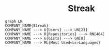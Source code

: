 <h1 align="center">Streak</h1>

```mermaid
graph LR
COMPANY_NAME{Streak}
COMPANY_NAME ---> U{Users} ---> UN[23]
COMPANY_NAME ---> R{Repositories} ---> RN[464]
COMPANY_NAME ---> G{Gists} ---> GN[8]
COMPANY_NAME ---> ML{Most Used<br>Languages}
```
